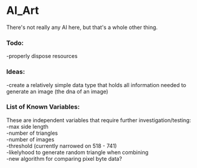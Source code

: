# AI_Art  
There's not really any AI here, but that's a whole other thing.

### Todo:  
-properly dispose resources

### Ideas:
-create a relatively simple data type that holds all information needed to generate an image (the dna of an image)

### List of Known Variables:
These are independent variables that require further investigation/testing:  
-max side length  
-number of triangles  
-number of images  
-threshold (currently narrowed on 518 - 741)  
-likelyhood to generate random triangle when combining  
-new algorithm for comparing pixel byte data?  